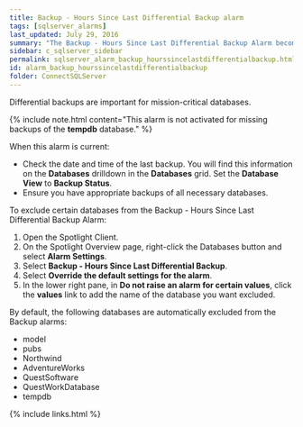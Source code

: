 ```yaml
---
title: ﻿Backup - Hours Since Last Differential Backup alarm
tags: [sqlserver_alarms]
last_updated: July 29, 2016
summary: "The Backup - Hours Since Last Differential Backup Alarm becomes active when Spotlight detects that a differential backup of the SQL Server database has never taken place or has not taken place in the last 24 hours."
sidebar: c_sqlserver_sidebar
permalink: sqlserver_alarm_backup_hourssincelastdifferentialbackup.html
id: alarm_backup_hourssincelastdifferentialbackup
folder: ConnectSQLServer
---
```





Differential backups are important for mission-critical databases.

{% include note.html content="This alarm is not activated for missing backups of the **tempdb** database." %}


When this alarm is current:

*  Check the date and time of the last backup. You will find this information on the **Databases** drilldown in the **Databases** grid. Set the **Database View** to **Backup Status**.
*  Ensure you have appropriate backups of all necessary databases.

To exclude certain databases from the Backup - Hours Since Last Differential Backup Alarm:

1.  Open the Spotlight Client.
2.  On the Spotlight Overview page, right-click the Databases button and select **Alarm Settings**.
3.  Select **Backup - Hours Since Last Differential Backup**.
4.  Select **Override the default settings for the alarm**.
5.  In the lower right pane, in **Do not raise an alarm for certain values**, click the **values** link to add the name of the database you want excluded.

By default, the following databases are automatically excluded from the Backup alarms:

*  model
*  pubs
*  Northwind
*  AdventureWorks
*  QuestSoftware
*  QuestWorkDatabase
*  tempdb

{% include links.html %}
